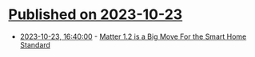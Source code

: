 # [Published on 2023-10-23](index.md)

* [2023-10-23, 16:40:00](https://tech.slashdot.org/story/23/10/23/1630225/matter-12-is-a-big-move-for-the-smart-home-standard?utm_source=rss1.0mainlinkanon&utm_medium=feed) - [Matter 1.2 is a Big Move For the Smart Home Standard](https://tech.slashdot.org/story/23/10/23/1630225/matter-12-is-a-big-move-for-the-smart-home-standard?utm_source=rss1.0mainlinkanon&utm_medium=feed)
